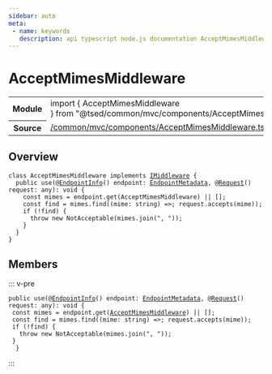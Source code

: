```yaml
---
sidebar: auto
meta:
 - name: keywords
   description: api typescript node.js documentation AcceptMimesMiddleware class
---
```

# AcceptMimesMiddleware <Badge text="Class" type="class"/>
<!-- Summary -->
<section class="symbol-info"><table class="is-full-width"><tbody><tr><th>Module</th><td><div class="lang-typescript"><span class="token keyword">import</span> { AcceptMimesMiddleware }&nbsp;<span class="token keyword">from</span>&nbsp;<span class="token string">"@tsed/common/mvc/components/AcceptMimesMiddleware"</span></div></td></tr><tr><th>Source</th><td><a href="https://github.com/Romakita/ts-express-decorators/blob/v4.30.2/src//common/mvc/components/AcceptMimesMiddleware.ts#L0-L0">/common/mvc/components/AcceptMimesMiddleware.ts</a></td></tr></tbody></table></section>

<!-- Overview -->
## Overview


<pre><code class="typescript-lang "><span class="token keyword">class</span> AcceptMimesMiddleware <span class="token keyword">implements</span> <a href="/api/common/mvc/interfaces/IMiddleware.html"><span class="token">IMiddleware</span></a> <span class="token punctuation">{</span>
  <span class="token keyword">public</span> <span class="token function">use</span><span class="token punctuation">(</span>@<span class="token function"><a href="/api/common/filters/decorators/EndpointInfo.html"><span class="token">EndpointInfo</span></a></span><span class="token punctuation">(</span><span class="token punctuation">)</span> endpoint<span class="token punctuation">:</span> <a href="/api/common/mvc/class/EndpointMetadata.html"><span class="token">EndpointMetadata</span></a><span class="token punctuation">,</span> @<span class="token function"><a href="/api/common/filters/decorators/Request.html"><span class="token">Request</span></a></span><span class="token punctuation">(</span><span class="token punctuation">)</span> request<span class="token punctuation">:</span> <span class="token keyword">any</span><span class="token punctuation">)</span><span class="token punctuation">:</span> <span class="token keyword">void</span> <span class="token punctuation">{</span>
    <span class="token keyword">const</span> mimes<span class="token punctuation"> = </span>endpoint.<span class="token function">get</span><span class="token punctuation">(</span>AcceptMimesMiddleware<span class="token punctuation">)</span> || <span class="token punctuation">[</span><span class="token punctuation">]</span><span class="token punctuation">;</span>
    <span class="token keyword">const</span> find<span class="token punctuation"> = </span>mimes.<span class="token function">find</span><span class="token punctuation">(</span><span class="token punctuation">(</span>mime<span class="token punctuation">:</span> <span class="token keyword">string</span><span class="token punctuation">)</span> =&gt<span class="token punctuation">;</span> request.<span class="token function">accepts</span><span class="token punctuation">(</span>mime<span class="token punctuation">)</span><span class="token punctuation">)</span><span class="token punctuation">;</span>
    if <span class="token punctuation">(</span>!find<span class="token punctuation">)</span> <span class="token punctuation">{</span>
      throw new <span class="token function">NotAcceptable</span><span class="token punctuation">(</span>mimes.<span class="token function">join</span><span class="token punctuation">(</span>"<span class="token punctuation">,</span> "<span class="token punctuation">)</span><span class="token punctuation">)</span><span class="token punctuation">;</span>
    <span class="token punctuation">}</span>
  <span class="token punctuation">}</span>
<span class="token punctuation">}</span></code></pre>



<!-- Members -->




## Members


::: v-pre

<div class="method-overview">
<pre><code class="typescript-lang "><span class="token keyword">public</span> <span class="token function">use</span><span class="token punctuation">(</span>@<span class="token function"><a href="/api/common/filters/decorators/EndpointInfo.html"><span class="token">EndpointInfo</span></a></span><span class="token punctuation">(</span><span class="token punctuation">)</span> endpoint<span class="token punctuation">:</span> <a href="/api/common/mvc/class/EndpointMetadata.html"><span class="token">EndpointMetadata</span></a><span class="token punctuation">,</span> @<span class="token function"><a href="/api/common/filters/decorators/Request.html"><span class="token">Request</span></a></span><span class="token punctuation">(</span><span class="token punctuation">)</span> request<span class="token punctuation">:</span> <span class="token keyword">any</span><span class="token punctuation">)</span><span class="token punctuation">:</span> <span class="token keyword">void</span> <span class="token punctuation">{</span>
 <span class="token keyword">const</span> mimes<span class="token punctuation"> = </span>endpoint.<span class="token function">get</span><span class="token punctuation">(</span><a href="/api/common/mvc/components/AcceptMimesMiddleware.html"><span class="token">AcceptMimesMiddleware</span></a><span class="token punctuation">)</span> || <span class="token punctuation">[</span><span class="token punctuation">]</span><span class="token punctuation">;</span>
 <span class="token keyword">const</span> find<span class="token punctuation"> = </span>mimes.<span class="token function">find</span><span class="token punctuation">(</span><span class="token punctuation">(</span>mime<span class="token punctuation">:</span> <span class="token keyword">string</span><span class="token punctuation">)</span> =&gt<span class="token punctuation">;</span> request.<span class="token function">accepts</span><span class="token punctuation">(</span>mime<span class="token punctuation">)</span><span class="token punctuation">)</span><span class="token punctuation">;</span>
 if <span class="token punctuation">(</span>!find<span class="token punctuation">)</span> <span class="token punctuation">{</span>
   throw new <span class="token function">NotAcceptable</span><span class="token punctuation">(</span>mimes.<span class="token function">join</span><span class="token punctuation">(</span>"<span class="token punctuation">,</span> "<span class="token punctuation">)</span><span class="token punctuation">)</span><span class="token punctuation">;</span>
 <span class="token punctuation">}</span>
  <span class="token punctuation">}</span></code></pre>

</div>



:::